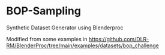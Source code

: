 # BOP-Sampling
Synthetic Dataset Generator using Blenderproc

Modified from some examples in https://github.com/DLR-RM/BlenderProc/tree/main/examples/datasets/bop_challenge
